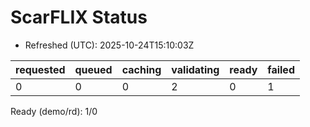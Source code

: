 ﻿# ScarFLIX Status

* Refreshed (UTC): 2025-10-24T15:10:03Z

| requested | queued | caching | validating | ready | failed |
|-----------|--------|---------|------------|-------|--------|
| 0 | 0 | 0 | 2 | 0 | 1 |

Ready (demo/rd): 1/0
